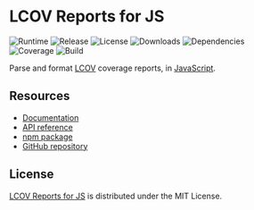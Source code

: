 # LCOV Reports for JS
![Runtime](https://img.shields.io/badge/node-%3E%3D8.11-brightgreen.svg) ![Release](https://img.shields.io/npm/v/@cedx/lcov.svg) ![License](https://img.shields.io/npm/l/@cedx/lcov.svg) ![Downloads](https://img.shields.io/npm/dt/@cedx/lcov.svg) ![Dependencies](https://david-dm.org/cedx/lcov.js.svg) ![Coverage](https://coveralls.io/repos/github/cedx/lcov.js/badge.svg) ![Build](https://travis-ci.com/cedx/lcov.js.svg)

Parse and format [LCOV](http://ltp.sourceforge.net/coverage/lcov.js) coverage reports, in [JavaScript](https://developer.mozilla.org/en-US/docs/Web/JavaScript).

## Resources
- [Documentation](https://dev.belin.io/lcov.js)
- [API reference](https://dev.belin.io/lcov.js/api)
- [npm package](https://www.npmjs.com/package/@cedx/lcov)
- [GitHub repository](https://github.com/cedx/lcov.js)

## License
[LCOV Reports for JS](https://dev.belin.io/lcov.js) is distributed under the MIT License.
